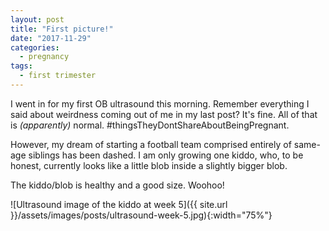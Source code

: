 ```yaml
---
layout: post
title: "First picture!"
date: "2017-11-29"
categories:
  - pregnancy
tags:
  - first trimester
---
```


I went in for my first OB ultrasound this morning. Remember everything I said about weirdness coming out of me in my last post? It's fine. All of that is _(apparently)_ normal. #thingsTheyDontShareAboutBeingPregnant.

However, my dream of starting a football team comprised entirely of same-age siblings has been dashed. I am only growing one kiddo, who, to be honest, currently looks like a little blob inside a slightly bigger blob.

The kiddo/blob is healthy and a good size. Woohoo!

![Ultrasound image of the kiddo at week 5]({{ site.url }}/assets/images/posts/ultrasound-week-5.jpg){:width="75%"}
